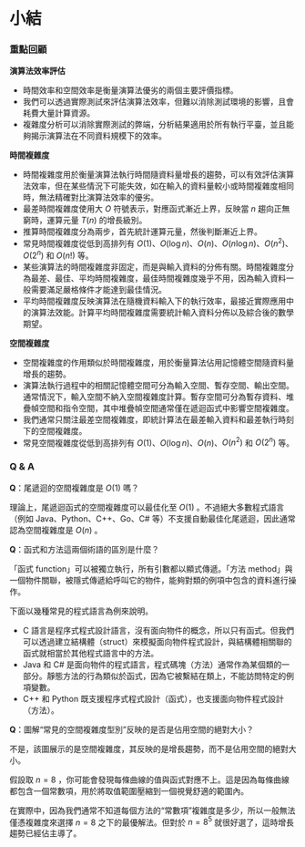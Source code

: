 # 小結

### 重點回顧

**演算法效率評估**

- 時間效率和空間效率是衡量演算法優劣的兩個主要評價指標。
- 我們可以透過實際測試來評估演算法效率，但難以消除測試環境的影響，且會耗費大量計算資源。
- 複雜度分析可以消除實際測試的弊端，分析結果適用於所有執行平臺，並且能夠揭示演算法在不同資料規模下的效率。

**時間複雜度**

- 時間複雜度用於衡量演算法執行時間隨資料量增長的趨勢，可以有效評估演算法效率，但在某些情況下可能失效，如在輸入的資料量較小或時間複雜度相同時，無法精確對比演算法效率的優劣。
- 最差時間複雜度使用大 $O$ 符號表示，對應函式漸近上界，反映當 $n$ 趨向正無窮時，運算元量 $T(n)$ 的增長級別。
- 推算時間複雜度分為兩步，首先統計運算元量，然後判斷漸近上界。
- 常見時間複雜度從低到高排列有 $O(1)$、$O(\log n)$、$O(n)$、$O(n \log n)$、$O(n^2)$、$O(2^n)$ 和 $O(n!)$ 等。
- 某些演算法的時間複雜度非固定，而是與輸入資料的分佈有關。時間複雜度分為最差、最佳、平均時間複雜度，最佳時間複雜度幾乎不用，因為輸入資料一般需要滿足嚴格條件才能達到最佳情況。
- 平均時間複雜度反映演算法在隨機資料輸入下的執行效率，最接近實際應用中的演算法效能。計算平均時間複雜度需要統計輸入資料分佈以及綜合後的數學期望。

**空間複雜度**

- 空間複雜度的作用類似於時間複雜度，用於衡量算法佔用記憶體空間隨資料量增長的趨勢。
- 演算法執行過程中的相關記憶體空間可分為輸入空間、暫存空間、輸出空間。通常情況下，輸入空間不納入空間複雜度計算。暫存空間可分為暫存資料、堆疊幀空間和指令空間，其中堆疊幀空間通常僅在遞迴函式中影響空間複雜度。
- 我們通常只關注最差空間複雜度，即統計算法在最差輸入資料和最差執行時刻下的空間複雜度。
- 常見空間複雜度從低到高排列有 $O(1)$、$O(\log n)$、$O(n)$、$O(n^2)$ 和 $O(2^n)$ 等。

### Q & A

**Q**：尾遞迴的空間複雜度是 $O(1)$ 嗎？

理論上，尾遞迴函式的空間複雜度可以最佳化至 $O(1)$ 。不過絕大多數程式語言（例如 Java、Python、C++、Go、C# 等）不支援自動最佳化尾遞迴，因此通常認為空間複雜度是 $O(n)$ 。

**Q**：函式和方法這兩個術語的區別是什麼？

「函式 function」可以被獨立執行，所有引數都以顯式傳遞。「方法 method」與一個物件關聯，被隱式傳遞給呼叫它的物件，能夠對類的例項中包含的資料進行操作。

下面以幾種常見的程式語言為例來說明。

- C 語言是程序式程式設計語言，沒有面向物件的概念，所以只有函式。但我們可以透過建立結構體（struct）來模擬面向物件程式設計，與結構體相關聯的函式就相當於其他程式語言中的方法。
- Java 和 C# 是面向物件的程式語言，程式碼塊（方法）通常作為某個類的一部分。靜態方法的行為類似於函式，因為它被繫結在類上，不能訪問特定的例項變數。
- C++ 和 Python 既支援程序式程式設計（函式），也支援面向物件程式設計（方法）。

**Q**：圖解“常見的空間複雜度型別”反映的是否是佔用空間的絕對大小？

不是，該圖展示的是空間複雜度，其反映的是增長趨勢，而不是佔用空間的絕對大小。

假設取 $n = 8$ ，你可能會發現每條曲線的值與函式對應不上。這是因為每條曲線都包含一個常數項，用於將取值範圍壓縮到一個視覺舒適的範圍內。

在實際中，因為我們通常不知道每個方法的“常數項”複雜度是多少，所以一般無法僅憑複雜度來選擇 $n = 8$ 之下的最優解法。但對於 $n = 8^5$ 就很好選了，這時增長趨勢已經佔主導了。

